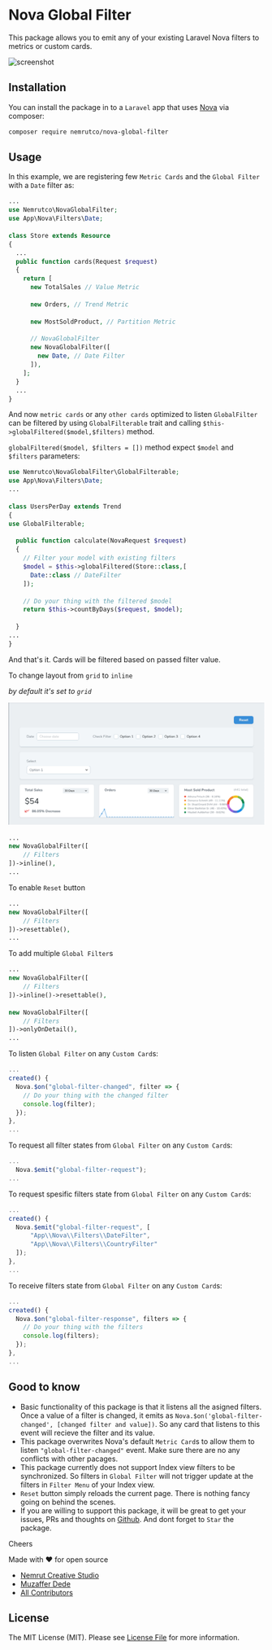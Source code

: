# Nova Global Filter

This package allows you to emit any of your existing Laravel Nova filters to metrics or custom cards.

![screenshot](resources/gifs/nova-global-filter.gif)

## Installation

You can install the package in to a `Laravel` app that uses [Nova](https://nova.laravel.com) via composer:

```bash
composer require nemrutco/nova-global-filter
```

## Usage

In this example, we are registering few `Metric Cards` and the `Global Filter` with a `Date` filter as:

```php
...
use Nemrutco\NovaGlobalFilter;
use App\Nova\Filters\Date;

class Store extends Resource
{
  ...
  public function cards(Request $request)
  {
    return [
      new TotalSales // Value Metric

      new Orders, // Trend Metric

      new MostSoldProduct, // Partition Metric

      // NovaGlobalFilter
      new NovaGlobalFilter([
        new Date, // Date Filter
      ]),
    ];
  }
  ...
}
```

And now `metric cards` or any `other cards` optimized to listen `GlobalFilter` can be filtered by using `GlobalFilterable` trait and calling `$this->globalFiltered($model,$filters)` method.

`globalFiltered($model, $filters = [])` method expect `$model` and `$filters` parameters:

```php
use Nemrutco\NovaGlobalFilter\GlobalFilterable;
use App\Nova\Filters\Date;
...

class UsersPerDay extends Trend
{
use GlobalFilterable;

  public function calculate(NovaRequest $request)
  {
    // Filter your model with existing filters
    $model = $this->globalFiltered(Store::class,[
      Date::class // DateFilter
    ]);

    // Do your thing with the filtered $model
    return $this->countByDays($request, $model);

  }
...
}
```

And that's it. Cards will be filtered based on passed filter value.

To change layout from `grid` to `inline`

*by default it's set to `grid`*

![screenshot](resources/gifs/inline-reset-view.png)

```php
...
new NovaGlobalFilter([
    // Filters
])->inline(),
...
```

To enable `Reset` button
```php
...
new NovaGlobalFilter([
    // Filters
])->resettable(),
...
```

To add multiple `Global Filter`s
```php
...
new NovaGlobalFilter([
    // Filters
])->inline()->resettable(),

new NovaGlobalFilter([
    // Filters
])->onlyOnDetail(),
...
```

To listen `Global Filter` on any `Custom Card`s:
```js
...
created() {
  Nova.$on("global-filter-changed", filter => {
    // Do your thing with the changed filter
    console.log(filter);
  });
},
...
```

To request all filter states from `Global Filter` on any `Custom Card`s:
```js
...
  Nova.$emit("global-filter-request");
...
```

To request spesific filters state from `Global Filter` on any `Custom Card`s:
```js
...
created() {
  Nova.$emit("global-filter-request", [
      "App\\Nova\\Filters\\DateFilter",
      "App\\Nova\\Filters\\CountryFilter"
  ]);
},
...
```

To receive filters state from `Global Filter` on any `Custom Card`s:
```js
...
created() {
  Nova.$on("global-filter-response", filters => {
    // Do your thing with the filters
    console.log(filters);
  });
},
...
```

## Good to know

- Basic functionality of this package is that it listens all the asigned filters. Once a value of a filter is changed, it emits as `Nova.$on('global-filter-changed', [changed filter and value])`. So any card that listens to this event will recieve the filter and its value.
- This package overwrites Nova's default `Metric Card`s to allow them to listen `"global-filter-changed"` event. Make sure there are no any conflicts with other pacages.
- This package currently does not support Index view filters to be synchronized. So filters in `Global Filter` will not trigger update at the filters in `Filter Menu` of your Index view.
- `Reset` button simply reloads the current page. There is nothing fancy going on behind the scenes.
- If you are willing to support this package, it will be great to get your issues, PRs and thoughts on [Github](https://github.com/nemrutco/). And dont forget to `Star` the package.

Cheers

Made with ❤️ for open source
- [Nemrut Creative Studio](https://nemrut.co)
- [Muzaffer Dede](https://github.com/muzafferdede)
- [All Contributors](../../contributors)

## License

The MIT License (MIT). Please see [License File](LICENSE.md) for more information.
